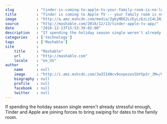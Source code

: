 ```yaml
---
slug          : "tinder-is-coming-to-apple-tv-your-family-room-is-no-longer-safe"
title         : "Tinder is coming to Apple TV -- your family room is no longer safe"
image         : "http://a.amz.mshcdn.com/media/ZgkyMDE2LzEyLzEzLzI4L1NjcmVlbl9TaG90XzIwMTYxMjEzX2F0XzEwLjAyLjE4X0FNLjJlZDVlLnBuZwpwCXRodW1iCTEyMDB4NjMwCmUJanBn/ec107246/2c6/Screen_Shot_2016-12-13_at_10.02.18_AM.jpg"
source        : "http://mashable.com/2016/12/13/tinder-apple-tv-app/"
date          : "2016-12-13T15:53:39-02:00"
description   : "If spending the holiday season single weren't already stressful enough, Tinder and Apple are joining forces to bring swiping for dates to the family room."
categories    : ['technology']
tags          : ['Mashable']
site          :
    title     : "Mashable"
    url       : "http://mashable.com"
    locale    : "en_US"
author        :
    name      : null
    image     : "http://i.amz.mshcdn.com/Jw3II4Ncv9oxpozoxSbYXp3r_JM=/90x90/2016%2F06%2F30%2F87%2F2016042078tktktktktco.4e568.126f0.jpg"
    biography : null
    profile   : null
    facebook  : null
    twitter   : null
---
```


If spending the holiday season single weren't already stressful enough, Tinder and Apple are joining forces to bring swiping for dates to the family room.
